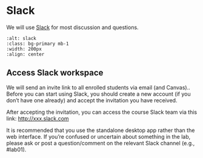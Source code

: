 # Slack

We will use [Slack](https://slack.com/) for most discussion and questions. 


```{image} images/slack.png
:alt: slack
:class: bg-primary mb-1
:width: 200px
:align: center
```

## Access Slack workspace

We will send an invite link to all enrolled students via email (and Canvas).. Before you can start using Slack, you should create a new account (if you don’t have one already) and accept the invitation you have received.

After accepting the invitation, you can access the course Slack team via this link: http://xxx.slack.com

It is recommended that you use the standalone desktop app rather than the web interface. If you’re confused or uncertain about something in the lab, please ask or post a question/comment on the relevant Slack channel (e.g., #lab01). 
